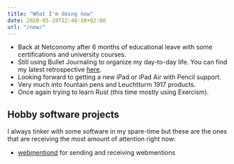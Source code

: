 ```yaml
---
title: "What I'm doing now"
date: 2020-05-28T12:48:18+02:00
url: "/now/"
---
```


- Back at Netconomy after 6 months of educational leave with some
  certifications and university courses.
- Still using Bullet Journaling to organize my day-to-day life. You can find my
  latest retrospective
  [here](/weblog/2020/09/13/six-months-of-bullet-journaling/).
- Looking forward to getting a new iPad or iPad Air with Pencil support.
- Very much into fountain pens and Leuchtturm 1917 products.
- Once again trying to learn Rust (this time mostly using Exercism).


## Hobby software projects

I always tinker with some software in my spare-time but these are the ones that
are receiving the most amount of attention right now:

- [webmentiond][] for sending and receiving webmentions

[webmentiond]: https://github.com/zerok/webmentiond
